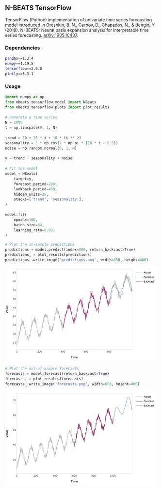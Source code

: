 ## N-BEATS TensorFlow

TensorFlow (Python) implementation of univariate time series forecasting model introduced in Oreshkin, B. N., Carpov, D.,
Chapados, N., & Bengio, Y. (2019). N-BEATS: Neural basis expansion analysis for interpretable time series forecasting.
[arXiv:1905.10437](https://arxiv.org/abs/1905.10437).

### Dependencies
```bash
pandas==1.3.4
numpy==1.19.5
tensorflow==2.6.0
plotly==5.3.1
```

### Usage

```python
import numpy as np
from nbeats_tensorflow.model import NBeats
from nbeats_tensorflow.plots import plot_results

# Generate a time series
N = 1000
t = np.linspace(0, 1, N)

trend = 30 + 20 * t + 10 * (t ** 2)
seasonality = 5 * np.cos(2 * np.pi * (10 * t - 0.5))
noise = np.random.normal(0, 1, N)

y = trend + seasonality + noise

# Fit the model
model = NBeats(
    target=y,
    forecast_period=200,
    lookback_period=400,
    hidden_units=28,
    stacks=['trend', 'seasonality'],
)

model.fit(
    epochs=100,
    batch_size=64,
    learning_rate=0.001
)
```

```python
# Plot the in-sample predictions
predictions = model.predict(index=800, return_backcast=True)
predictions_ = plot_results(predictions)
predictions_.write_image('predictions.png', width=650, height=400)
```
![predictions](example/predictions.png)
 
```python
# Plot the out-of-sample forecasts
forecasts = model.forecast(return_backcast=True)
forecasts_ = plot_results(forecasts)
forecasts_.write_image('forecasts.png', width=650, height=400)
```
![forecasts](example/forecasts.png)

